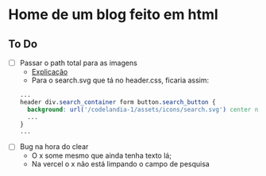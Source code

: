# Home de um blog feito em html

## To Do
- [ ] Passar o path total para as imagens
  - [Explicação](https://stackoverflow.com/questions/65711511/github-pages-not-showing-icons-and-images-of-my-css)
  - Para o search.svg que tá no header.css, ficaria assim:
  ```css
  ...
  header div.search_container form button.search_button {
    background: url('/codelandia-1/assets/icons/search.svg') center no-repeat;
    ...
  }
  ...
  ```
- [ ] Bug na hora do clear
  - O x some mesmo que ainda tenha texto lá;
  - Na vercel o x não está limpando o campo de pesquisa
